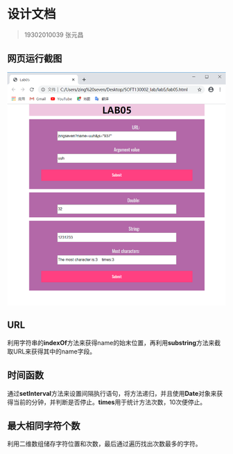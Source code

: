 # 设计文档
> 19302010039 张元昌

## 网页运行截图
![img](img.png)

## URL
利用字符串的**indexOf**方法来获得name的始末位置，再利用**substring**方法来截取URL来获得其中的name字段。

## 时间函数
通过**setInterval**方法来设置间隔执行语句，将方法递归，并且使用**Date**对象来获得当前的分钟，并判断是否停止。**times**用于统计方法次数，10次便停止。

## 最大相同字符个数
利用二维数组储存字符位置和次数，最后通过遍历找出次数最多的字符。